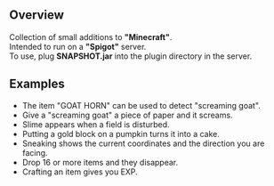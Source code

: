 ## Overview　
Collection of small additions to **"Minecraft"**.  
Intended to run on a **"Spigot"** server.  
To use, plug **SNAPSHOT.jar** into the plugin directory in the server.

## Examples
- The item "GOAT HORN" can be used to detect "screaming goat".
- Give a "screaming goat" a piece of paper and it screams.
- Slime appears when a field is disturbed.
- Putting a gold block on a pumpkin turns it into a cake.
- Sneaking shows the current coordinates and the direction you are facing.
- Drop 16 or more items and they disappear.
- Crafting an item gives you EXP.
